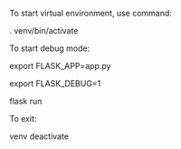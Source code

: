 To start virtual environment, use command:

. venv/bin/activate

To start debug mode:

export FLASK_APP=app.py 

export FLASK_DEBUG=1 

flask run

To exit:

venv deactivate

